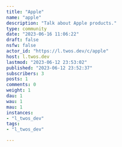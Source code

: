 ```yaml
---
title: "Apple" 
name: "apple"
description: "Talk about Apple products."
type: community
date: "2023-06-16 11:06:22"
draft: false
nsfw: false
actor_id: "https://l.twos.dev/c/apple"
host: l.twos.dev
lastmod: "2023-06-12 23:53:02"
published: "2023-06-12 23:52:37"
subscribers: 3
posts: 1
comments: 0
weight: 1
dau: 1
wau: 1
mau: 1
instances:
- "l_twos_dev"
tags: 
- "l_twos_dev"

---
```

